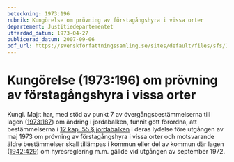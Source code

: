 ```yaml
---
beteckning: 1973:196
rubrik: Kungörelse om prövning av förstagångshyra i vissa orter
departement: Justitiedepartementet
utfardad_datum: 1973-04-27
publicerad_datum: 2007-09-06
pdf_url: https://svenskforfattningssamling.se/sites/default/files/sfs/1973-04/SFS1973-196.pdf
---
```


# Kungörelse (1973:196) om prövning av förstagångshyra i vissa orter

Kungl. Maj:t har, med stöd av punkt 7 av övergångsbestämmelserna till lagen ([1973:187](https://selex.se/eli/sfs/1973/187)) om ändring i jordabalken, funnit gott förordna, att bestämmelserna i [12 kap. 55 § jordabalken](https://selex.se/eli/sfs/1970/994#kap12.55) i deras lydelse före utgången av maj 1973 om prövning av förstagångshyra i vissa orter och motsvarande äldre bestämmelser skall tillämpas i kommun eller del av kommun där lagen ([1942:429](https://selex.se/eli/sfs/1942/429)) om hyresreglering m.m. gällde vid utgången av september 1972.